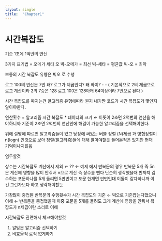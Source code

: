 ```yaml
---
layout: single
title:  "Chapter1"
---
```


# 시간복잡도

기준 1초에 1억번의 연산

3가지 표기법 = 오메가 세타 오
빅-오메가 = 최선 
빅-세타 = 평균값
빅-오 = 최악

보통의 시간 복잡도 유형은 빅오 로 수행

로그 100의 연산은 7번 왜? 로그가 제곱인디?
왜 와이? - -  ( 기본적으로 2의 제곱으로 로그 계산이라 2의 7승은 128 로그 100은  128아래 64이상이라 7번으로 된다 )

시간 복잡도를 따지는건 알고리즘 유형에따라 뭔지 
내가짠 코드가 시간 복잡도가 몇인지 알아야한다.

연산횟수 = 알고리즘 시간 복잡도 * 데이터의 크기   ← 이뜻이 2초면 2억번의 연산을 해야하니까 
기준이 2초면 2억번의 연산안에 해결이 가능한 알고리즘을 선택해야한다.

위에 설명에 따르면 알고리즘들이 있고 당장에 써있는 버블 정렬 (N)제곱 과 병합정렬이 n(logn) 인것으로 보아 정렬(알고리즘)들에 대해 알아야할듯 들어본적은 있지만 현재 기억이나지않음

염두할것

상수는 시간복잡도 계산에서 제외 ← ??   ← 예제 에서 반복문의 경우 반복문 5개 즉 5n은 계산에 영향을 많이 안줘서 n으로 계산 즉 상수를 뺀다 단순히 생각했을때 만까지 검수하는 포문하나를 5개 돌리면 5만번이고 포문 한개면 만번인대 이둘이 같다하니까 이건 그런가보다 하고 생각해야할듯


가장많이 중첩된 반복문의 수행횟수가 시간 복잡도의 기준  ← 빅오로 기준잡는다했으니 이해 ← 반복문을 중첩했을때 이중 포문을 5개를 돌려도 크게 계산에 영향을 안줘서 복잡도가 n제곱이란 소리로 이해

시간복잡도 관련해서 체크해야할것 
1. 알맞은 알고리즘 선택하기
2. 비효율적 로직 없게하기

